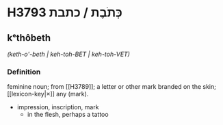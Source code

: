 # H3793 כְּתֹבֶת / כתבת

## kᵉthôbeth

_(keth-o'-beth | keh-toh-BET | keh-toh-VET)_

### Definition

feminine noun; from [[H3789]]; a letter or other mark branded on the skin; [[lexicon-key|×]] any (mark).

- impression, inscription, mark
    - in the flesh, perhaps a tattoo
